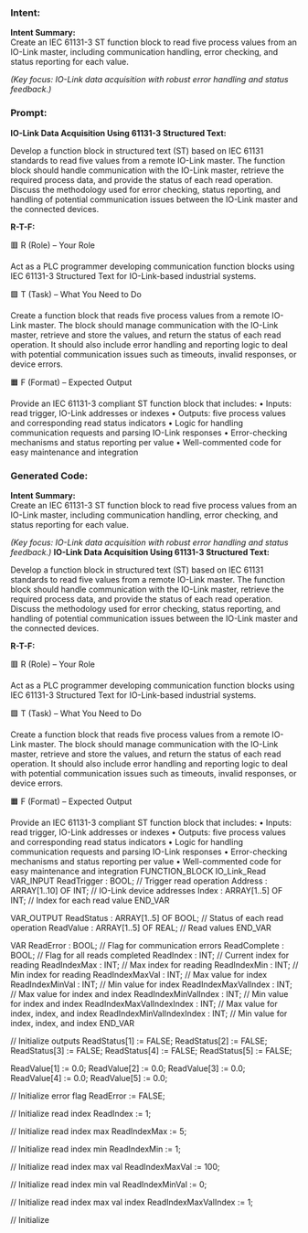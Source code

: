 ### Intent:
**Intent Summary:**  
Create an IEC 61131-3 ST function block to read five process values from an IO-Link master, including communication handling, error checking, and status reporting for each value.  

*(Key focus: IO-Link data acquisition with robust error handling and status feedback.)*

### Prompt:
**IO-Link Data Acquisition Using 61131-3 Structured Text:**

Develop a function block in structured text (ST) based on IEC 61131 standards to read five values from a remote IO-Link master. The function block should handle communication with the IO-Link master, retrieve the required process data, and provide the status of each read operation. Discuss the methodology used for error checking, status reporting, and handling of potential communication issues between the IO-Link master and the connected devices.

**R-T-F:**

🟥 R (Role) – Your Role

Act as a PLC programmer developing communication function blocks using IEC 61131-3 Structured Text for IO-Link-based industrial systems.

🟩 T (Task) – What You Need to Do

Create a function block that reads five process values from a remote IO-Link master. The block should manage communication with the IO-Link master, retrieve and store the values, and return the status of each read operation. It should also include error handling and reporting logic to deal with potential communication issues such as timeouts, invalid responses, or device errors.

🟧 F (Format) – Expected Output

Provide an IEC 61131-3 compliant ST function block that includes:
	•	Inputs: read trigger, IO-Link addresses or indexes
	•	Outputs: five process values and corresponding read status indicators
	•	Logic for handling communication requests and parsing IO-Link responses
	•	Error-checking mechanisms and status reporting per value
	•	Well-commented code for easy maintenance and integration

### Generated Code:
**Intent Summary:**  
Create an IEC 61131-3 ST function block to read five process values from an IO-Link master, including communication handling, error checking, and status reporting for each value.  

*(Key focus: IO-Link data acquisition with robust error handling and status feedback.)*
**IO-Link Data Acquisition Using 61131-3 Structured Text:**

Develop a function block in structured text (ST) based on IEC 61131 standards to read five values from a remote IO-Link master. The function block should handle communication with the IO-Link master, retrieve the required process data, and provide the status of each read operation. Discuss the methodology used for error checking, status reporting, and handling of potential communication issues between the IO-Link master and the connected devices.

**R-T-F:**

🟥 R (Role) – Your Role

Act as a PLC programmer developing communication function blocks using IEC 61131-3 Structured Text for IO-Link-based industrial systems.

🟩 T (Task) – What You Need to Do

Create a function block that reads five process values from a remote IO-Link master. The block should manage communication with the IO-Link master, retrieve and store the values, and return the status of each read operation. It should also include error handling and reporting logic to deal with potential communication issues such as timeouts, invalid responses, or device errors.

🟧 F (Format) – Expected Output

Provide an IEC 61131-3 compliant ST function block that includes:
	•	Inputs: read trigger, IO-Link addresses or indexes
	•	Outputs: five process values and corresponding read status indicators
	•	Logic for handling communication requests and parsing IO-Link responses
	•	Error-checking mechanisms and status reporting per value
	•	Well-commented code for easy maintenance and integration
FUNCTION_BLOCK IO_Link_Read
VAR_INPUT
    ReadTrigger : BOOL; // Trigger read operation
    Address : ARRAY[1..10] OF INT; // IO-Link device addresses
    Index : ARRAY[1..5] OF INT; // Index for each read value
END_VAR

VAR_OUTPUT
    ReadStatus : ARRAY[1..5] OF BOOL; // Status of each read operation
    ReadValue : ARRAY[1..5] OF REAL; // Read values
END_VAR

VAR
    ReadError : BOOL; // Flag for communication errors
    ReadComplete : BOOL; // Flag for all reads completed
    ReadIndex : INT; // Current index for reading
    ReadIndexMax : INT; // Max index for reading
    ReadIndexMin : INT; // Min index for reading
    ReadIndexMaxVal : INT; // Max value for index
    ReadIndexMinVal : INT; // Min value for index
    ReadIndexMaxValIndex : INT; // Max value for index and index
    ReadIndexMinValIndex : INT; // Min value for index and index
    ReadIndexMaxValIndexIndex : INT; // Max value for index, index, and index
    ReadIndexMinValIndexIndex : INT; // Min value for index, index, and index
END_VAR

// Initialize outputs
ReadStatus[1] := FALSE;
ReadStatus[2] := FALSE;
ReadStatus[3] := FALSE;
ReadStatus[4] := FALSE;
ReadStatus[5] := FALSE;

ReadValue[1] := 0.0;
ReadValue[2] := 0.0;
ReadValue[3] := 0.0;
ReadValue[4] := 0.0;
ReadValue[5] := 0.0;

// Initialize error flag
ReadError := FALSE;

// Initialize read index
ReadIndex := 1;

// Initialize read index max
ReadIndexMax := 5;

// Initialize read index min
ReadIndexMin := 1;

// Initialize read index max val
ReadIndexMaxVal := 100;

// Initialize read index min val
ReadIndexMinVal := 0;

// Initialize read index max val index
ReadIndexMaxValIndex := 1;

// Initialize
